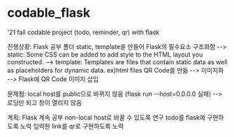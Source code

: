 # codable_flask
'21 fall codable project (todo, reminder, qr) with flask

진행상황:
Flask 공부
폴더 static, template을 만들어 Flask의 필수요소 구조화함
  --> static: Some CSS can be added to add style to the HTML layout you constructed.
  --> template: Templates are files that contain static data as well as placeholders for dynamic data. ex)html files
QR Code를 만듦 --> 이미지화 --> Flask에 QR Code 이미지 삽입

문제점:
local host를 public으로 바뀌지 않음 (flask run --host=0.0.0.0 실패) --> 로딩만 되고 창이 열리지 않음

계획:
Flask 계속 공부
non-local host로 바꿀 수 있도록 연구
todo를 flask에 구현하도록 노력
입력한 link를 qr로 구현하도록 노력